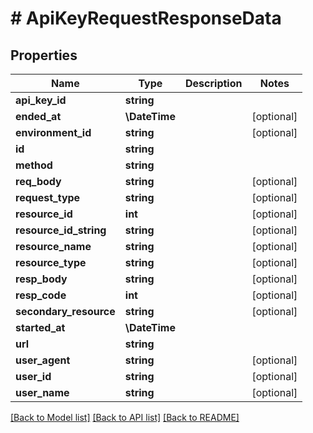 # # ApiKeyRequestResponseData

## Properties

Name | Type | Description | Notes
------------ | ------------- | ------------- | -------------
**api_key_id** | **string** |  |
**ended_at** | **\DateTime** |  | [optional]
**environment_id** | **string** |  | [optional]
**id** | **string** |  |
**method** | **string** |  |
**req_body** | **string** |  | [optional]
**request_type** | **string** |  | [optional]
**resource_id** | **int** |  | [optional]
**resource_id_string** | **string** |  | [optional]
**resource_name** | **string** |  | [optional]
**resource_type** | **string** |  | [optional]
**resp_body** | **string** |  | [optional]
**resp_code** | **int** |  | [optional]
**secondary_resource** | **string** |  | [optional]
**started_at** | **\DateTime** |  |
**url** | **string** |  |
**user_agent** | **string** |  | [optional]
**user_id** | **string** |  | [optional]
**user_name** | **string** |  | [optional]

[[Back to Model list]](../../README.md#models) [[Back to API list]](../../README.md#endpoints) [[Back to README]](../../README.md)
